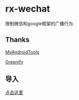 # rx-wechat
限制微信和google框架的广播行为.
</br>
## Thanks
[MyAndroidTools](https://play.google.com/store/apps/details?id=cn.wq.myandroidtools&hl=zh)

[Greenify](https://greenify.github.io/README.chs.html)
## 导入
[点击这里](https://greenify.github.io/simplefox/rx-wechat)
